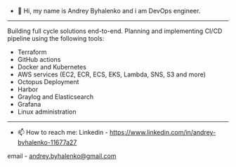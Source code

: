 - 👋 Hi, my name is Andrey Byhalenko and i am DevOps engineer.
-------------------------------------------------------------------
Building full cycle solutions end-to-end.
Planning and implementing CI/CD pipeline using the following tools:
- Terraform
- GitHub actions
- Docker and Kubernetes
- AWS services (EC2, ECR, ECS, EKS, Lambda, SNS, S3 and more)
- Octopus Deployment
- Harbor
- Graylog and Elasticsearch
- Grafana
- Linux administration
-------------------------------------------------------------------
- 📫 How to reach me:
Linkedin - https://www.linkedin.com/in/andrey-byhalenko-11677a27

email - andrey.byhalenko@gmail.com

